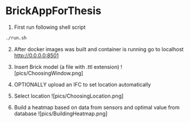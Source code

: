 # BrickAppForThesis

1. First run following shell script

```bash
./run.sh
```
2. After docker images was built and container is running 
go to localhost http://0.0.0.0:8501

3. Insert Brick model (a file with .ttl extension)
![pics/ChoosingWindow.png]
4. OPTIONALLY upload an IFC to set location automatically

5. Select location
![pics/ChoosingLocation.png]

6. Build a heatmap based on data from sensors and optimal value from database
![pics/BuildingHeatmap.png]
